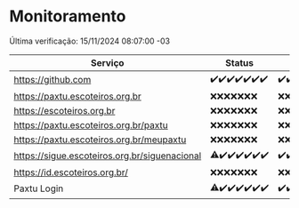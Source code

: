 # Monitoramento

Última verificação: 15/11/2024 08:07:00 -03

|Serviço|Status|Últimas 24h|
|---|---|---|
|https://github.com|<span title="2024-11-08: OK=23">✔️</span><span title="2024-11-09: OK=23">✔️</span><span title="2024-11-10: OK=23">✔️</span><span title="2024-11-11: OK=23">✔️</span><span title="2024-11-12: OK=23">✔️</span><span title="2024-11-13: OK=23">✔️</span><span title="2024-11-14: OK=10">✔️</span>|<span title="14/11/2024 08:07:00 -03 : 200">✔️</span><span title="14/11/2024 09:15:00 -03 : 200">✔️</span><span title="14/11/2024 10:17:00 -03 : 200">✔️</span><span title="14/11/2024 11:07:00 -03 : 200">✔️</span><span title="14/11/2024 12:08:00 -03 : 200">✔️</span><span title="14/11/2024 13:10:00 -03 : 200">✔️</span><span title="14/11/2024 14:07:00 -03 : 200">✔️</span><span title="14/11/2024 15:11:00 -03 : 200">✔️</span><span title="14/11/2024 16:06:00 -03 : 200">✔️</span><span title="14/11/2024 17:09:00 -03 : 200">✔️</span><span title="14/11/2024 18:07:00 -03 : 200">✔️</span><span title="14/11/2024 19:07:00 -03 : 200">✔️</span><span title="14/11/2024 20:08:00 -03 : 200">✔️</span><span title="14/11/2024 21:42:00 -03 : 200">✔️</span><span title="14/11/2024 23:17:00 -03 : 200">✔️</span><span title="15/11/2024 00:21:00 -03 : 200">✔️</span><span title="15/11/2024 01:11:00 -03 : 200">✔️</span><span title="15/11/2024 02:08:00 -03 : 200">✔️</span><span title="15/11/2024 03:17:00 -03 : 200">✔️</span><span title="15/11/2024 04:08:00 -03 : 200">✔️</span><span title="15/11/2024 05:11:00 -03 : 200">✔️</span><span title="15/11/2024 06:09:00 -03 : 200">✔️</span><span title="15/11/2024 07:09:00 -03 : 200">✔️</span><span title="15/11/2024 08:07:00 -03 : 200">✔️</span>|
|https://paxtu.escoteiros.org.br|<span title="2024-11-08: Falhas=23">❌</span><span title="2024-11-09: Falhas=23">❌</span><span title="2024-11-10: Falhas=23">❌</span><span title="2024-11-11: Falhas=23">❌</span><span title="2024-11-12: Falhas=23">❌</span><span title="2024-11-13: Falhas=23">❌</span><span title="2024-11-14: Falhas=10">❌</span>|<span title="14/11/2024 08:07:00 -03 : 403">❌</span><span title="14/11/2024 09:15:00 -03 : 403">❌</span><span title="14/11/2024 10:17:00 -03 : 403">❌</span><span title="14/11/2024 11:07:00 -03 : 403">❌</span><span title="14/11/2024 12:08:00 -03 : 403">❌</span><span title="14/11/2024 13:10:00 -03 : 403">❌</span><span title="14/11/2024 14:07:00 -03 : 403">❌</span><span title="14/11/2024 15:11:00 -03 : 403">❌</span><span title="14/11/2024 16:06:00 -03 : 403">❌</span><span title="14/11/2024 17:09:00 -03 : 403">❌</span><span title="14/11/2024 18:07:00 -03 : 403">❌</span><span title="14/11/2024 19:07:00 -03 : 403">❌</span><span title="14/11/2024 20:08:00 -03 : 403">❌</span><span title="14/11/2024 21:42:00 -03 : 403">❌</span><span title="14/11/2024 23:17:00 -03 : 403">❌</span><span title="15/11/2024 00:21:00 -03 : 403">❌</span><span title="15/11/2024 01:11:00 -03 : 403">❌</span><span title="15/11/2024 02:08:00 -03 : 403">❌</span><span title="15/11/2024 03:17:00 -03 : 403">❌</span><span title="15/11/2024 04:08:00 -03 : 403">❌</span><span title="15/11/2024 05:11:00 -03 : 403">❌</span><span title="15/11/2024 06:09:00 -03 : 403">❌</span><span title="15/11/2024 07:09:00 -03 : 403">❌</span><span title="15/11/2024 08:07:00 -03 : 403">❌</span>|
|https://escoteiros.org.br|<span title="2024-11-08: Falhas=23">❌</span><span title="2024-11-09: Falhas=23">❌</span><span title="2024-11-10: Falhas=23">❌</span><span title="2024-11-11: Falhas=23">❌</span><span title="2024-11-12: Falhas=23">❌</span><span title="2024-11-13: Falhas=23">❌</span><span title="2024-11-14: Falhas=10">❌</span>|<span title="14/11/2024 08:07:00 -03 : 403">❌</span><span title="14/11/2024 09:15:00 -03 : 403">❌</span><span title="14/11/2024 10:17:00 -03 : 403">❌</span><span title="14/11/2024 11:07:00 -03 : 403">❌</span><span title="14/11/2024 12:08:00 -03 : 403">❌</span><span title="14/11/2024 13:10:00 -03 : 403">❌</span><span title="14/11/2024 14:07:00 -03 : 403">❌</span><span title="14/11/2024 15:11:00 -03 : 403">❌</span><span title="14/11/2024 16:06:00 -03 : 403">❌</span><span title="14/11/2024 17:09:00 -03 : 403">❌</span><span title="14/11/2024 18:07:00 -03 : 403">❌</span><span title="14/11/2024 19:07:00 -03 : 403">❌</span><span title="14/11/2024 20:08:00 -03 : 403">❌</span><span title="14/11/2024 21:42:00 -03 : 403">❌</span><span title="14/11/2024 23:17:00 -03 : 403">❌</span><span title="15/11/2024 00:21:00 -03 : 403">❌</span><span title="15/11/2024 01:11:00 -03 : 403">❌</span><span title="15/11/2024 02:08:00 -03 : 403">❌</span><span title="15/11/2024 03:17:00 -03 : 403">❌</span><span title="15/11/2024 04:08:00 -03 : 403">❌</span><span title="15/11/2024 05:11:00 -03 : 403">❌</span><span title="15/11/2024 06:09:00 -03 : 403">❌</span><span title="15/11/2024 07:09:00 -03 : 403">❌</span><span title="15/11/2024 08:07:00 -03 : 403">❌</span>|
|https://paxtu.escoteiros.org.br/paxtu|<span title="2024-11-08: Falhas=23">❌</span><span title="2024-11-09: Falhas=23">❌</span><span title="2024-11-10: Falhas=23">❌</span><span title="2024-11-11: Falhas=23">❌</span><span title="2024-11-12: Falhas=23">❌</span><span title="2024-11-13: Falhas=23">❌</span><span title="2024-11-14: Falhas=10">❌</span>|<span title="14/11/2024 08:07:00 -03 : 403">❌</span><span title="14/11/2024 09:15:00 -03 : 403">❌</span><span title="14/11/2024 10:17:00 -03 : 403">❌</span><span title="14/11/2024 11:07:00 -03 : 403">❌</span><span title="14/11/2024 12:08:00 -03 : 403">❌</span><span title="14/11/2024 13:10:00 -03 : 403">❌</span><span title="14/11/2024 14:07:00 -03 : 403">❌</span><span title="14/11/2024 15:11:00 -03 : 403">❌</span><span title="14/11/2024 16:06:00 -03 : 403">❌</span><span title="14/11/2024 17:09:00 -03 : 403">❌</span><span title="14/11/2024 18:07:00 -03 : 403">❌</span><span title="14/11/2024 19:07:00 -03 : 403">❌</span><span title="14/11/2024 20:08:00 -03 : 403">❌</span><span title="14/11/2024 21:42:00 -03 : 403">❌</span><span title="14/11/2024 23:17:00 -03 : 403">❌</span><span title="15/11/2024 00:21:00 -03 : 403">❌</span><span title="15/11/2024 01:11:00 -03 : 403">❌</span><span title="15/11/2024 02:08:00 -03 : 403">❌</span><span title="15/11/2024 03:17:00 -03 : 403">❌</span><span title="15/11/2024 04:08:00 -03 : 403">❌</span><span title="15/11/2024 05:11:00 -03 : 403">❌</span><span title="15/11/2024 06:09:00 -03 : 403">❌</span><span title="15/11/2024 07:09:00 -03 : 403">❌</span><span title="15/11/2024 08:07:00 -03 : 403">❌</span>|
|https://paxtu.escoteiros.org.br/meupaxtu|<span title="2024-11-08: Falhas=23">❌</span><span title="2024-11-09: Falhas=23">❌</span><span title="2024-11-10: Falhas=23">❌</span><span title="2024-11-11: Falhas=23">❌</span><span title="2024-11-12: Falhas=23">❌</span><span title="2024-11-13: Falhas=23">❌</span><span title="2024-11-14: Falhas=10">❌</span>|<span title="14/11/2024 08:07:00 -03 : 403">❌</span><span title="14/11/2024 09:15:00 -03 : 403">❌</span><span title="14/11/2024 10:17:00 -03 : 403">❌</span><span title="14/11/2024 11:07:00 -03 : 403">❌</span><span title="14/11/2024 12:08:00 -03 : 403">❌</span><span title="14/11/2024 13:10:00 -03 : 403">❌</span><span title="14/11/2024 14:07:00 -03 : 403">❌</span><span title="14/11/2024 15:11:00 -03 : 403">❌</span><span title="14/11/2024 16:06:00 -03 : 403">❌</span><span title="14/11/2024 17:09:00 -03 : 403">❌</span><span title="14/11/2024 18:07:00 -03 : 403">❌</span><span title="14/11/2024 19:07:00 -03 : 403">❌</span><span title="14/11/2024 20:08:00 -03 : 403">❌</span><span title="14/11/2024 21:42:00 -03 : 403">❌</span><span title="14/11/2024 23:17:00 -03 : 403">❌</span><span title="15/11/2024 00:21:00 -03 : 403">❌</span><span title="15/11/2024 01:11:00 -03 : 403">❌</span><span title="15/11/2024 02:08:00 -03 : 403">❌</span><span title="15/11/2024 03:17:00 -03 : 403">❌</span><span title="15/11/2024 04:08:00 -03 : 403">❌</span><span title="15/11/2024 05:11:00 -03 : 403">❌</span><span title="15/11/2024 06:09:00 -03 : 403">❌</span><span title="15/11/2024 07:09:00 -03 : 403">❌</span><span title="15/11/2024 08:07:00 -03 : 403">❌</span>|
|https://sigue.escoteiros.org.br/siguenacional|<span title="2024-11-08: OK=22, Falhas=1">⚠️</span><span title="2024-11-09: OK=23">✔️</span><span title="2024-11-10: OK=23">✔️</span><span title="2024-11-11: OK=23">✔️</span><span title="2024-11-12: OK=23">✔️</span><span title="2024-11-13: OK=23">✔️</span><span title="2024-11-14: OK=10">✔️</span>|<span title="14/11/2024 08:07:00 -03 : 200">✔️</span><span title="14/11/2024 09:15:00 -03 : 200">✔️</span><span title="14/11/2024 10:17:00 -03 : 200">✔️</span><span title="14/11/2024 11:07:00 -03 : 200">✔️</span><span title="14/11/2024 12:08:00 -03 : 200">✔️</span><span title="14/11/2024 13:10:00 -03 : 200">✔️</span><span title="14/11/2024 14:07:00 -03 : 200">✔️</span><span title="14/11/2024 15:11:00 -03 : 200">✔️</span><span title="14/11/2024 16:06:00 -03 : 200">✔️</span><span title="14/11/2024 17:09:00 -03 : 200">✔️</span><span title="14/11/2024 18:07:00 -03 : 200">✔️</span><span title="14/11/2024 19:07:00 -03 : 200">✔️</span><span title="14/11/2024 20:08:00 -03 : 200">✔️</span><span title="14/11/2024 21:42:00 -03 : 200">✔️</span><span title="14/11/2024 23:17:00 -03 : 200">✔️</span><span title="15/11/2024 00:21:00 -03 : 200">✔️</span><span title="15/11/2024 01:11:00 -03 : 200">✔️</span><span title="15/11/2024 02:08:00 -03 : 200">✔️</span><span title="15/11/2024 03:17:00 -03 : 200">✔️</span><span title="15/11/2024 04:08:00 -03 : 200">✔️</span><span title="15/11/2024 05:11:00 -03 : 200">✔️</span><span title="15/11/2024 06:09:00 -03 : 200">✔️</span><span title="15/11/2024 07:09:00 -03 : 200">✔️</span><span title="15/11/2024 08:07:00 -03 : 200">✔️</span>|
|https://id.escoteiros.org.br/|<span title="2024-11-08: Falhas=23">❌</span><span title="2024-11-09: Falhas=23">❌</span><span title="2024-11-10: Falhas=23">❌</span><span title="2024-11-11: Falhas=23">❌</span><span title="2024-11-12: Falhas=23">❌</span><span title="2024-11-13: Falhas=23">❌</span><span title="2024-11-14: Falhas=10">❌</span>|<span title="14/11/2024 08:07:00 -03 : 403">❌</span><span title="14/11/2024 09:15:00 -03 : 403">❌</span><span title="14/11/2024 10:17:00 -03 : 403">❌</span><span title="14/11/2024 11:07:00 -03 : 403">❌</span><span title="14/11/2024 12:08:00 -03 : 403">❌</span><span title="14/11/2024 13:10:00 -03 : 403">❌</span><span title="14/11/2024 14:07:00 -03 : 403">❌</span><span title="14/11/2024 15:11:00 -03 : 403">❌</span><span title="14/11/2024 16:06:00 -03 : 403">❌</span><span title="14/11/2024 17:09:00 -03 : 403">❌</span><span title="14/11/2024 18:07:00 -03 : 403">❌</span><span title="14/11/2024 19:07:00 -03 : 403">❌</span><span title="14/11/2024 20:08:00 -03 : 403">❌</span><span title="14/11/2024 21:42:00 -03 : 403">❌</span><span title="14/11/2024 23:17:00 -03 : 403">❌</span><span title="15/11/2024 00:21:00 -03 : 403">❌</span><span title="15/11/2024 01:11:00 -03 : 403">❌</span><span title="15/11/2024 02:08:00 -03 : 403">❌</span><span title="15/11/2024 03:17:00 -03 : 403">❌</span><span title="15/11/2024 04:08:00 -03 : 403">❌</span><span title="15/11/2024 05:11:00 -03 : 403">❌</span><span title="15/11/2024 06:09:00 -03 : 403">❌</span><span title="15/11/2024 07:09:00 -03 : 403">❌</span><span title="15/11/2024 08:07:00 -03 : 403">❌</span>|
|Paxtu Login|<span title="2024-11-08: OK=22, Falhas=1">⚠️</span><span title="2024-11-09: OK=23">✔️</span><span title="2024-11-10: OK=23">✔️</span><span title="2024-11-11: OK=23">✔️</span><span title="2024-11-12: OK=23">✔️</span><span title="2024-11-13: OK=23">✔️</span><span title="2024-11-14: OK=10">✔️</span>|<span title="14/11/2024 08:07:00 -03 : 200">✔️</span><span title="14/11/2024 09:15:00 -03 : 200">✔️</span><span title="14/11/2024 10:17:00 -03 : 200">✔️</span><span title="14/11/2024 11:07:00 -03 : 200">✔️</span><span title="14/11/2024 12:08:00 -03 : 200">✔️</span><span title="14/11/2024 13:10:00 -03 : 200">✔️</span><span title="14/11/2024 14:07:00 -03 : 200">✔️</span><span title="14/11/2024 15:11:00 -03 : 200">✔️</span><span title="14/11/2024 16:06:00 -03 : 200">✔️</span><span title="14/11/2024 17:09:00 -03 : 200">✔️</span><span title="14/11/2024 18:07:00 -03 : 200">✔️</span><span title="14/11/2024 19:07:00 -03 : 200">✔️</span><span title="14/11/2024 20:08:00 -03 : 200">✔️</span><span title="14/11/2024 21:42:00 -03 : 200">✔️</span><span title="14/11/2024 23:17:00 -03 : 200">✔️</span><span title="15/11/2024 00:21:00 -03 : 200">✔️</span><span title="15/11/2024 01:11:00 -03 : 200">✔️</span><span title="15/11/2024 02:08:00 -03 : 200">✔️</span><span title="15/11/2024 03:17:00 -03 : 200">✔️</span><span title="15/11/2024 04:08:00 -03 : 200">✔️</span><span title="15/11/2024 05:11:00 -03 : 200">✔️</span><span title="15/11/2024 06:09:00 -03 : 200">✔️</span><span title="15/11/2024 07:09:00 -03 : 200">✔️</span><span title="15/11/2024 08:07:00 -03 : 200">✔️</span>|
